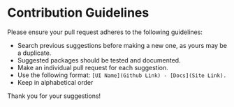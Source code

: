 # Contribution Guidelines

Please ensure your pull request adheres to the following guidelines:

- Search previous suggestions before making a new one, as yours may be a duplicate.
- Suggested packages should be tested and documented.
- Make an individual pull request for each suggestion.
- Use the following format: `[UI Name](Github Link) - [Docs](Site Link).`
- Keep in alphabetical order

Thank you for your suggestions!
